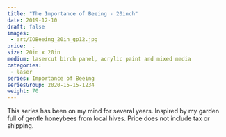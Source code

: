 ```yaml
---
title: "The Importance of Beeing - 20inch"
date: 2019-12-10
draft: false
images:
 - art/IOBeeing_20in_gp12.jpg
price:  .
size: 20in x 20in 
medium: lasercut birch panel, acrylic paint and mixed media
categories:
 - laser
series: Importance of Beeing
seriesGroup: 2020-15-15-1234
weight: 70
---
```


This series has been on my mind for several years. Inspired by my garden full of gentle honeybees from local hives. Price does not include tax or shipping.